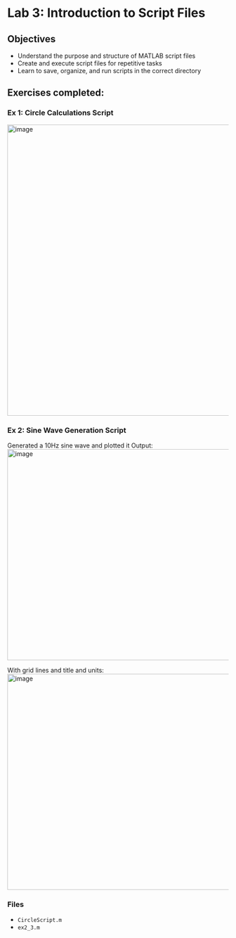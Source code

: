 # Lab 3: Introduction to Script Files

## Objectives
- Understand the purpose and structure of MATLAB script files
- Create and execute script files for repetitive tasks
- Learn to save, organize, and run scripts in the correct directory

## Exercises completed:
### Ex 1: Circle Calculations Script
<img width="510" height="662" alt="image" src="https://github.com/user-attachments/assets/ea0c11bd-ae06-4be3-bb6a-82061a671808" />

### Ex 2: Sine Wave Generation Script
Generated a 10Hz sine wave and plotted it
Output:
<img width="545" height="480" alt="image" src="https://github.com/user-attachments/assets/1c126f37-4613-47d2-a982-3ae8fa57b8c8" />

With grid lines and title and units:
<img width="570" height="491" alt="image" src="https://github.com/user-attachments/assets/eeec4b5e-3cd6-4d80-ad04-eddebae80b3c" />


### Files
- `CircleScript.m`
- `ex2_3.m`
